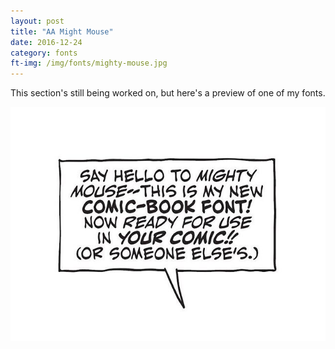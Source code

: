```yaml
---
layout: post
title: "AA Might Mouse"
date: 2016-12-24
category: fonts
ft-img: /img/fonts/mighty-mouse.jpg
---
```

This section's still being worked on, but here's a preview of one of my fonts.

![Image 1](/img/fonts/mighty-mouse.jpg)